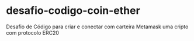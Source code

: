 # desafio-codigo-coin-ether
Desafio de Código para criar e conectar com carteira Metamask uma cripto com protocolo ERC20
